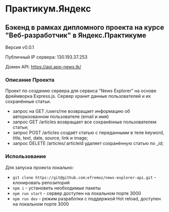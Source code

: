 # Практикум.Яндекс

## Бэкенд в рамках дипломного проекта на курсе "Веб-разработчик" в Яндекс.Практикуме

Версия v0.0.1

Публичный IP сервера: 130.193.37.253

Домен API: <https://api.app-news.tk/>

### Описание Проекта

Проект по созданию сервера для сервиса "News Explorer" на основе фреймворка Express.js. Сервер хранит данные пользователей и их сохранённые статьи.

- запрос на GET /users/me возвращает информацию об авторизованном пользователе (email и имя)
- запрос GET /articles возвращает все сохранённые пользователем статьи;
- запрос POST /articles создаёт статью с переданными в теле keyword, title, text, date, source, link и image;
- запрос DELETE /articles/:articleId удаляет сохранённую статью по \_id;

### Использование

Для запуска проекта локально:

- `git clone https://git@github.com:efremoz/news-explorer-api.git` - клонировать репозиторий
- `npm i` - установить необходимые пакеты
- `npm run start` - сервер доступен на локальном порте 3000
- `npm run dev` - режим разработки с поддержкой Hot reload, доступен на локальном порте 3000
